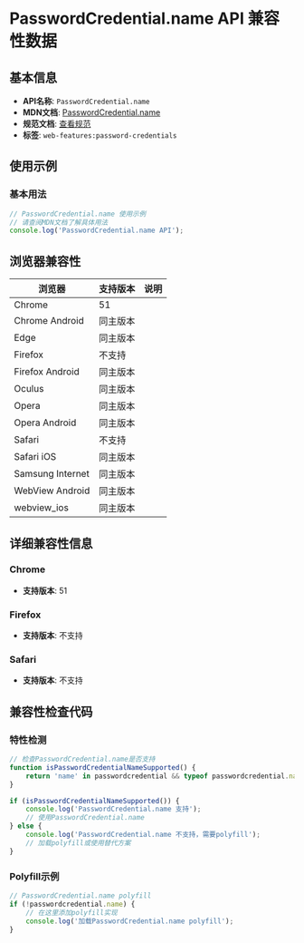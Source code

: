 # PasswordCredential.name API 兼容性数据

## 基本信息

- **API名称**: `PasswordCredential.name`
- **MDN文档**: [PasswordCredential.name](https://developer.mozilla.org/docs/Web/API/PasswordCredential/name)
- **规范文档**: [查看规范](https://w3c.github.io/webappsec-credential-management/#dom-credentialuserdata-name)
- **标签**: `web-features:password-credentials`

## 使用示例

### 基本用法

```javascript
// PasswordCredential.name 使用示例
// 请查阅MDN文档了解具体用法
console.log('PasswordCredential.name API');
```

## 浏览器兼容性

| 浏览器 | 支持版本 | 说明 |
|--------|----------|------|
| Chrome | 51 |  |
| Chrome Android | 同主版本 |  |
| Edge | 同主版本 |  |
| Firefox | 不支持 |  |
| Firefox Android | 同主版本 |  |
| Oculus | 同主版本 |  |
| Opera | 同主版本 |  |
| Opera Android | 同主版本 |  |
| Safari | 不支持 |  |
| Safari iOS | 同主版本 |  |
| Samsung Internet | 同主版本 |  |
| WebView Android | 同主版本 |  |
| webview_ios | 同主版本 |  |

## 详细兼容性信息

### Chrome

- **支持版本**: 51

### Firefox

- **支持版本**: 不支持

### Safari

- **支持版本**: 不支持

## 兼容性检查代码

### 特性检测

```javascript
// 检查PasswordCredential.name是否支持
function isPasswordCredentialNameSupported() {
    return 'name' in passwordcredential && typeof passwordcredential.name === 'function';
}

if (isPasswordCredentialNameSupported()) {
    console.log('PasswordCredential.name 支持');
    // 使用PasswordCredential.name
} else {
    console.log('PasswordCredential.name 不支持，需要polyfill');
    // 加载polyfill或使用替代方案
}
```

### Polyfill示例

```javascript
// PasswordCredential.name polyfill
if (!passwordcredential.name) {
    // 在这里添加polyfill实现
    console.log('加载PasswordCredential.name polyfill');
}
```

